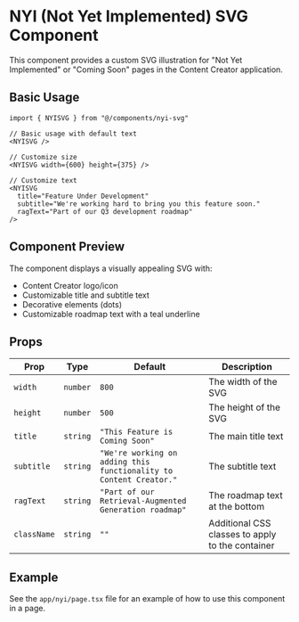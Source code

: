 # NYI (Not Yet Implemented) SVG Component

This component provides a custom SVG illustration for "Not Yet Implemented" or "Coming Soon" pages in the Content Creator application.

## Basic Usage

```tsx
import { NYISVG } from "@/components/nyi-svg"

// Basic usage with default text
<NYISVG />

// Customize size
<NYISVG width={600} height={375} />

// Customize text
<NYISVG 
  title="Feature Under Development" 
  subtitle="We're working hard to bring you this feature soon."
  ragText="Part of our Q3 development roadmap"
/>
```

## Component Preview

The component displays a visually appealing SVG with:
- Content Creator logo/icon
- Customizable title and subtitle text
- Decorative elements (dots)
- Customizable roadmap text with a teal underline

## Props

| Prop | Type | Default | Description |
|------|------|---------|-------------|
| `width` | `number` | `800` | The width of the SVG |
| `height` | `number` | `500` | The height of the SVG |
| `title` | `string` | `"This Feature is Coming Soon"` | The main title text |
| `subtitle` | `string` | `"We're working on adding this functionality to Content Creator."` | The subtitle text |
| `ragText` | `string` | `"Part of our Retrieval-Augmented Generation roadmap"` | The roadmap text at the bottom |
| `className` | `string` | `""` | Additional CSS classes to apply to the container |

## Example

See the `app/nyi/page.tsx` file for an example of how to use this component in a page.
